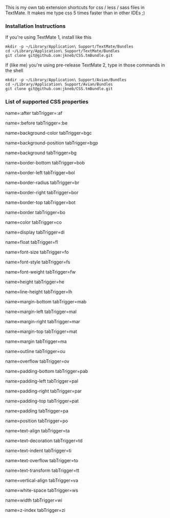 This is my own tab extension shortcuts for css / less / sass files in TextMate. It makes me type css 5 times faster than in other IDEs ;)

### Installation Instructions

If you're using TextMate 1, install like this

    mkdir -p ~/Library/Application\ Support/TextMate/Bundles
    cd ~/Library/Application\ Support/TextMate/Bundles
    git clone git@github.com:jkneb/CSS.tmBundle.git

If (like me) you're using pre-release TextMate 2, type in those commands in the shell

    mkdir -p ~/Library/Application\ Support/Avian/Bundles
    cd ~/Library/Application\ Support/Avian/Bundles
    git clone git@github.com:jkneb/CSS.tmBundle.git
    

### List of supported CSS properties

name=:after
tabTrigger=:af

name=:before
tabTrigger=:be

name=background-color
tabTrigger=bgc

name=background-position
tabTrigger=bgp

name=background
tabTrigger=bg

name=border-bottom
tabTrigger=bob

name=border-left
tabTrigger=bol

name=border-radius
tabTrigger=br

name=border-right
tabTrigger=bor

name=border-top
tabTrigger=bot

name=border
tabTrigger=bo

name=color
tabTrigger=co

name=display
tabTrigger=di

name=float
tabTrigger=fl

name=font-size
tabTrigger=fo

name=font-style
tabTrigger=fs

name=font-weight
tabTrigger=fw

name=height
tabTrigger=he

name=line-height
tabTrigger=lh

name=margin-bottom
tabTrigger=mab

name=margin-left
tabTrigger=mal

name=margin-right
tabTrigger=mar

name=margin-top
tabTrigger=mat

name=margin
tabTrigger=ma

name=outline
tabTrigger=ou

name=overflow
tabTrigger=ov

name=padding-bottom
tabTrigger=pab

name=padding-left
tabTrigger=pal

name=padding-right
tabTrigger=par

name=padding-top
tabTrigger=pat

name=padding
tabTrigger=pa

name=position
tabTrigger=po

name=text-align
tabTrigger=ta

name=text-decoration
tabTrigger=td

name=text-indent
tabTrigger=ti

name=text-overflow
tabTrigger=to

name=text-transform
tabTrigger=tt

name=vertical-align
tabTrigger=va

name=white-space
tabTrigger=ws

name=width
tabTrigger=wi

name=z-index
tabTrigger=zi

